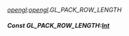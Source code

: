 _[opengl](../../modules/opengl/opengl-module.md):[opengl](../../modules/opengl/opengl-module.md).GL\_PACK\_ROW\_LENGTH_
##### Const GL\_PACK\_ROW\_LENGTH:[Int](../../modules/wonkey/wonkey-types-int.md)
